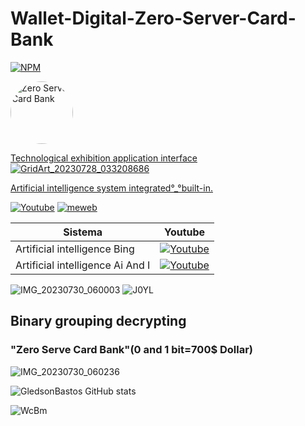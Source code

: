 # Wallet-Digital-Zero-Server-Card-Bank
[![NPM](https://img.shields.io/npm/l/react)](https://github.com/GledsonBastos/Zero-Server-Card-Bank-/blob/61fe2ad49374ccc58ebc32cad8e3c71ba4eb04d3/LICENSE)



  <div style="margin-right: 20px">
 <a href="https://sites.google.com/view/synchronizeservidorzero/" title="Zero Server Card Bank">
  <img style="border-radius: 50%;" src="https://github.com/GledsonBastos/Wallet-Digital-Zero-Server-Card-Bank/assets/62495617/b34726bf-0a74-4cf3-99f0-bc437882c241" width="100px;" alt="Zero Server Card Bank">
  <br />
  </div>
  
Technological exhibition application interface
![GridArt_20230728_033208686](https://github.com/GledsonBastos/Wallet-Digital-Zero-Server-Card-Bank/assets/62495617/4f8e39ee-66a8-41bd-a2b3-7fb55b698888)

Artificial intelligence system integrated°_°built-in.

[![Youtube](https://img.shields.io/badge/YouTube-FF0000?style=for-the-badge&logo=youtube&logoColor=white)](https://m.youtube.com/watch?v=tsdyjGJOCWc&t=10s)     [![meweb](https://img.shields.io/badge/website-000000?style=for-the-badge&logo=About.me&logoColor=white)](https://sites.google.com/view/synchronizeservidorzero/)

| Sistema | Youtube |
|--|--|
|Artificial intelligence Bing|[![Youtube](https://img.shields.io/badge/YouTube-FF0000?style=for-the-badge&logo=youtube&logoColor=white)](https://youtu.be/-bkE17GYhng)|
|Artificial intelligence Ai And I|[![Youtube](https://img.shields.io/badge/YouTube-FF0000?style=for-the-badge&logo=youtube&logoColor=white)](https://youtu.be/sAutLbELR0g)|

![IMG_20230730_060003](https://github.com/GledsonBastos/Wallet-Digital-Zero-Server-Card-Bank/assets/62495617/efb5e732-da69-41c8-b2f9-bbdac7957e9c)
![J0YL](https://github.com/GledsonBastos/Wallet-Digital-Zero-Server-Card-Bank/assets/62495617/f33498c8-e216-4390-825a-8665d535c5c9)
## Binary grouping decrypting 
### "Zero Serve Card Bank"(0 and 1 bit=700$ Dollar)
![IMG_20230730_060236](https://github.com/GledsonBastos/Wallet-Digital-Zero-Server-Card-Bank/assets/62495617/66de9a31-3419-407d-8759-b7dceff3dc87)

![GledsonBastos GitHub stats](https://github-readme-stats.vercel.app/api?username=GledsonBastos&show_icons=true&theme=merko)

![WcBm](https://github.com/GledsonBastos/Wallet-Digital-Zero-Server-Card-Bank/assets/62495617/4d4470fb-9e18-4626-99ee-a06d0c438a47)


